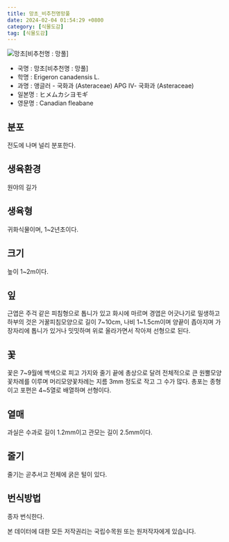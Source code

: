 ```yaml
---
title: 망초_비추천명망풀
date: 2024-02-04 01:54:29 +0800
category: [식물도감]
tag: [식물도감]
---
```




![망초[비추천명 : 망풀]](/fileUpload/plants/basic/Compositae/Conyza/2602/1_th2.JPG)
- 국명 : 망초[비추천명 : 망풀]
- 학명 : Erigeron canadensis L.
- 과명 : 앵글러 - 국화과 (Asteraceae) APG Ⅳ- 국화과 (Asteraceae)
- 일본명 : ヒメムカシヨモギ
- 영문명 : Canadian fleabane


## 분포
 전도에 나며 널리 분포한다.
## 생육환경
원야의 길가
## 생육형
귀화식물이며, 1~2년초이다.
## 크기
높이 1~2m이다.
## 잎
근엽은 주걱 같은 피침형으로 톱니가 있고 화시에 마르며 경엽은 어긋나기로 밀생하고 하부의 것은 거꿀피침모양으로 길이 7~10cm, 나비 1~1.5cm이며 양끝이 좁아지며 가장자리에 톱니가 있거나 밋밋하며 위로 올라가면서 작아져 선형으로 된다. 
## 꽃
꽃은 7~9월에 백색으로 피고 가지와 줄기 끝에 총상으로 달려 전체적으로 큰 원뿔모양꽃차례를 이루며 머리모양꽃차례는 지름 3mm 정도로 작고 그 수가 많다. 총포는 종형이고 포편은 4~5열로 배열하며 선형이다.
## 열매
과실은 수과로 길이 1.2mm이고 관모는 길이 2.5mm이다.
## 줄기
줄기는 곧추서고 전체에 굵은 털이 있다.
## 번식방법
종자 번식한다.






본 데이터에 대한 모든 저작권리는 국립수목원 또는 원저작자에게 있습니다.
